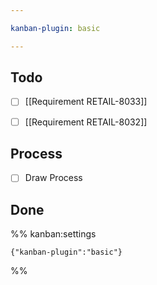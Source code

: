 ```yaml
---

kanban-plugin: basic

---
```


## Todo

- [ ] [[Requirement RETAIL-8033]]
- [ ] [[Requirement RETAIL-8032]]


## Process

- [ ] Draw Process


## Done





%% kanban:settings
```
{"kanban-plugin":"basic"}
```
%%